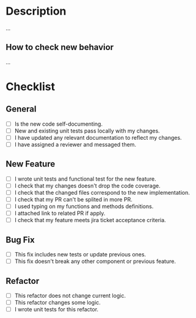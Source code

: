 # Description
...

## How to check new behavior
...

# Checklist

## General

- [ ] Is the new code self-documenting.
- [ ] New and existing unit tests pass locally with my changes.
- [ ] I have updated any relevant documentation to reflect my changes.
- [ ] I have assigned a reviewer and messaged them.

## New Feature

- [ ] I wrote unit tests and functional test for the new feature.
- [ ] I check that my changes doesn't drop the code coverage.
- [ ] I check that the changed files correspond to the new implementation.
- [ ] I check that my PR can't be splited in more PR.
- [ ] I used typing on my functions and methods definitions.
- [ ] I attached link to related PR if apply.
- [ ] I check that my feature meets jira ticket acceptance criteria.

## Bug Fix

- [ ] This fix includes new tests or update previous ones.
- [ ] This fix doesn't break any other component or previous feature.

## Refactor

- [ ] This refactor does not change current logic.
- [ ] This refactor changes some logic.
- [ ] I wrote unit tests for this refactor.
